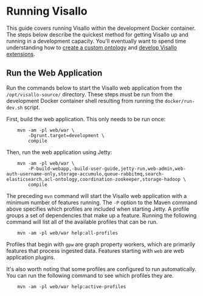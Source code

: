 # Running Visallo

This guide covers running Visallo within the development Docker container. The steps below describe the quickest method for getting Visallo up and running in a development capacity. You'll eventually want to spend time understanding how to [create a custom ontology](ontology.md) and [develop Visallo extensions](../extension-points/index.md).

## Run the Web Application

Run the commands below to start the Visallo web application from the `/opt/visallo-source/` directory. These steps must be run from the development Docker container shell resulting from running the `docker/run-dev.sh` script.

First, build the web application. This only needs to be run once:

        mvn -am -pl web/war \
            -Dgrunt.target=development \
            compile

Then, run the web application using Jetty:

        mvn -am -pl web/war \
            -P-build-webapp,-build-user-guide,jetty-run,web-admin,web-auth-username-only,storage-accumulo,queue-rabbitmq,search-elasticsearch,acl-ontology,coordination-zookeeper,storage-hadoop \
            compile

The preceding `mvn` command will start the Visallo web application with a minimum number of features running. The `-P` option to the Maven command above specifies which profiles are included when starting Jetty. A profile groups a set of dependencies that make up a feature. Running the following command will list all of the available profiles that can be run.

        mvn -am -pl web/war help:all-profiles

Profiles that begin with `gpw` are graph property workers, which are primarily features that process ingested data. Features starting with `web` are web application plugins.

It's also worth noting that some profiles are configured to run automatically. You can run the following command to see which profiles they are.

        mvn -am -pl web/war help:active-profiles
